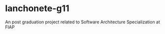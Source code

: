 # lanchonete-g11
An post graduation project related to Software Architecture Specialization at FIAP
